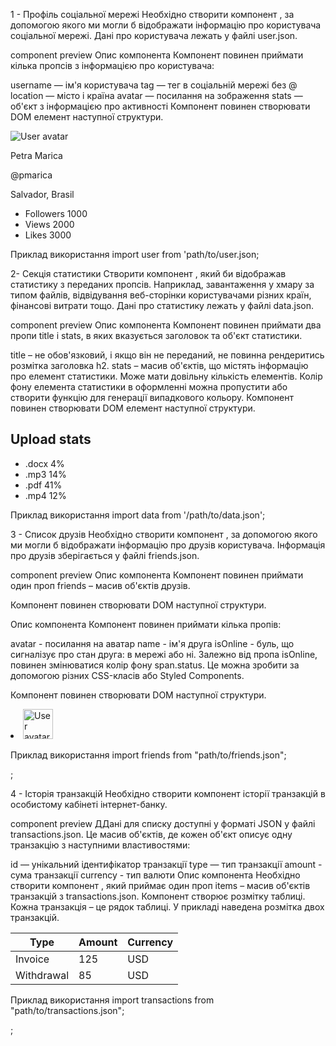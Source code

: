 1 - Профіль соціальної мережі Необхідно створити компонент <Profile>, за
допомогою якого ми могли б відображати інформацію про користувача соціальної
мережі. Дані про користувача лежать у файлі user.json.

component preview Опис компонента <Profile> Компонент повинен приймати кілька
пропсів з інформацією про користувача:

username — ім'я користувача tag — тег в соціальній мережі без @ location — місто
і країна avatar — посилання на зображення stats — об'єкт з інформацією про
активності Компонент повинен створювати DOM елемент наступної структури.

<div class="profile"> <div class="description"> <img
src="https://cdn-icons-png.flaticon.com/512/1077/1077012.png" alt="User avatar"
class="avatar" /> <p class="name">Petra Marica</p> <p class="tag">@pmarica</p>
<p class="location">Salvador, Brasil</p> </div>

  <ul class="stats"> <li> <span class="label">Followers</span> <span
  class="quantity">1000</span> </li> <li> <span class="label">Views</span> <span
  class="quantity">2000</span> </li> <li> <span class="label">Likes</span> <span
  class="quantity">3000</span> </li> </ul> </div>

Приклад використання import user from 'path/to/user.json;

<Profile username={user.username} tag={user.tag} location={user.location}
avatar={user.avatar} stats={user.stats} />

2- Секція статистики Створити компонент <Statistics>, який би відображав
статистику з переданих пропсів. Наприклад, завантаження у хмару за типом файлів,
відвідування веб-сторінки користувачами різних країн, фінансові витрати тощо.
Дані про статистику лежать у файлі data.json.

component preview Опис компонента <Statistics> Компонент повинен приймати два
пропи title і stats, в яких вказується заголовок та об'єкт статистики.

title – не обов'язковий, і якщо він не переданий, не повинна рендеритись
розмітка заголовка h2. stats – масив об'єктів, що містять інформацію про
елемент статистики. Може мати довільну кількість елементів. Колір фону елемента
статистики в оформленні можна пропустити або створити функцію для генерації
випадкового кольору. Компонент повинен створювати DOM елемент наступної
структури.

<section class="statistics"> <h2 class="title">Upload stats</h2>

  <ul class="stat-list"> <li class="item"> <span class="label">.docx</span>
  <span class="percentage">4%</span> </li> <li class="item"> <span
  class="label">.mp3</span> <span class="percentage">14%</span> </li> <li
  class="item"> <span class="label">.pdf</span> <span
  class="percentage">41%</span> </li> <li class="item"> <span
  class="label">.mp4</span> <span class="percentage">12%</span> </li> </ul>
  </section>

Приклад використання import data from '/path/to/data.json';

<Statistics title="Upload stats" stats={data} /> <Statistics stats={data} />

3 - Список друзів Необхідно створити компонент <FriendList>, за допомогою якого
ми могли б відображати інформацію про друзів користувача. Інформація про друзів
зберігається у файлі friends.json.

component preview Опис компонента <FriendList> Компонент повинен приймати один
проп friends – масив об'єктів друзів.

Компонент повинен створювати DOM наступної структури.

<ul class="friend-list"> <!-- Довільна кіл-сть FriendListItem --> </ul>

Опис компонента <FriendListItem> Компонент повинен приймати кілька пропів:

avatar - посилання на аватар name - ім'я друга isOnline - буль, що сигналізує
про стан друга: в мережі або ні. Залежно від пропа isOnline, повинен змінюватися
колір фону span.status. Це можна зробити за допомогою різних CSS-класів або
Styled Components.

Компонент повинен створювати DOM наступної структури.

<li class="item"> <span class="status"></span> <img class="avatar" src=""
alt="User avatar" width="48" /> <p class="name"></p> </li>

Приклад використання import friends from "path/to/friends.json";

<FriendList friends={friends} />;

4 - Історія транзакцій Необхідно створити компонент історії транзакцій в
особистому кабінеті інтернет-банку.

component preview ДДані для списку доступні у форматі JSON у файлі
transactions.json. Це масив об'єктів, де кожен об'єкт описує одну транзакцію з
наступними властивостями:

id — унікальний ідентифікатор транзакції type — тип транзакції amount - сума
транзакції currency - тип валюти Опис компонента <TransactionHistory> Необхідно
створити компонент <TransactionHistory>, який приймає один проп items – масив
об'єктів транзакцій з transactions.json. Компонент створює розмітку таблиці.
Кожна транзакція – це рядок таблиці. У прикладі наведена розмітка двох
транзакцій.

<table class="transaction-history"> <thead> <tr> <th>Type</th> <th>Amount</th>
<th>Currency</th> </tr> </thead>

  <tbody> <tr> <td>Invoice</td> <td>125</td> <td>USD</td> </tr> <tr>
  <td>Withdrawal</td> <td>85</td> <td>USD</td> </tr> </tbody> </table>

Приклад використання import transactions from "path/to/transactions.json";

<TransactionHistory items={transactions} />;
